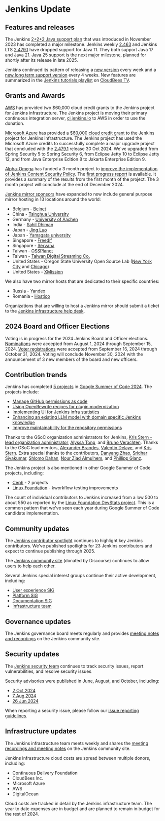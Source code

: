 # Jenkins Update

## Features and releases

The Jenkins [2+2+2 Java support plan](https://www.jenkins.io/blog/2023/11/06/introducing-2-2-2-java-support-plan/) that was introduced in November 2023 has completed a major milestone.
Jenkins weekly [2.463](https://www.jenkins.io/changelog/2.463/) and Jenkins LTS [2.479.1](https://www.jenkins.io/changelog-stable/2.479.1/) have dropped support for Java 11.
They both support Java 17 and Java 21.
Java 25 support is the next major milestone, planned for shortly after its release in late 2025.

Jenkins continued its pattern of releasing a [new version](https://www.jenkins.io/changelog/) every week and a [new long term support version](https://www.jenkins.io/changelog-stable/) every 4 weeks.
New features are summarized in the [Jenkins tutorials playlist](https://www.youtube.com/playlist?list=PLvBBnHmZuNQJeznYL2F-MpZYBUeLIXYEe) on [CloudBees TV](https://www.youtube.com/@CloudBeesTV).

## Grants and Awards

[AWS](https://aws.amazon.com/opensource/) has provided two $60,000 cloud credit grants to the Jenkins project for Jenkins infrastructure.
The Jenkins project is moving their primary continuous integration server, [ci.jenkins.io](https://ci.jenkins.io) to AWS in order to use the donation.

[Microsoft Azure](https://azure.microsoft.com/en-us/solutions/open-source) has provided a [$60,000 cloud credit grant](https://www.jenkins.io/blog/2024/07/26/microsoft-donates-to-jenkins/) to the Jenkins project for Jenkins infrastructure.
The Jenkins project has used the Microsoft Azure credits to successfully complete a major upgrade project that concluded with the [2.479.1](https://www.jenkins.io/changelog-stable/2.479.1/) release 30 Oct 2024.
We've upgraded from Spring Security 5 to Spring Security 6, from Eclipse Jetty 10 to Eclipse Jetty 12, and from Java Enterprise Edition 8 to Jakarta Enterprise Edition 9.

[Alpha-Omega](https://alpha-omega.dev/) has funded a 3 month project to [improve the implementation of Jenkins Content Security Policy](https://www.jenkins.io/blog/2024/10/04/content-security-policy-grant/).
The [first progress report](https://www.jenkins.io/blog/2024/11/01/jenkins-csp-project-update/) is available.
It provides a summary of the results from the first month of the project.
The 3 month project will conclude at the end of December 2024.

[Jenkins mirror sponsors](https://www.jenkins.io/blog/2024/06/13/thanks-mirror-sponsors/) have expanded to now include general purpose mirror hosting in 13 locations around the world:

* Belgium - [Belnet](https://ftp.belnet.be/mirror/jenkins/)
* China - [Tsinghua University](https://mirrors.tuna.tsinghua.edu.cn/jenkins/)
* Germany - [University of Aachen](https://ftp.halifax.rwth-aachen.de/jenkins/)
* India - [Sahil Dhiman](https://2.mirrors.in.sahilister.net/jenkins/)
* Japan - [Jing Luo](https://repo.jing.rocks/jenkins/)
* Japan - [Yamagata university](https://ftp.yz.yamagata-u.ac.jp/pub/misc/jenkins)
* Singapore - [Freedif](https://mirror.freedif.org/jenkins/)
* Singapore - [Servana](https://sg.mirror.servanamanaged.com/jenkins/)
* Taiwan - [OSSPlanet](https://mirror.ossplanet.net/jenkins/)
* Taiwan - [Taiwan Digital Streaming Co.](https://mirror.twds.com.tw/jenkins/)
* United States - Oregon State University Open Source Lab ([New York City](https://ftp-nyc.osuosl.org/pub/jenkins/) and [Chicago](https://ftp-chi.osuosl.org/pub/jenkins/plugins/))
* United States - [XMission](https://mirror.xmission.com/jenkins/)

We also have two mirror hosts that are dedicated to their specific countries:

* Russia - [Yandex](https://mirror.yandex.ru/mirrors/jenkins/)
* Romania - [Hostico](https://mirrors.hostico.ro/jenkins/)

Organizations that are willing to host a Jenkins mirror should submit a ticket to the [Jenkins infrastructure help desk](https://github.com/jenkins-infra/helpdesk/issues?q=is%3Aissue+mirror+label%3Amirrors.jenkins.io+is%3Aclosed).

## 2024 Board and Officer Elections

Voting is in progress for the 2024 Jenkins Board and Officer elections.
[Nominations](https://www.jenkins.io/blog/2024/08/01/board-officer-election-announcement/) were accepted from August 1, 2024 through September 15, 2024.
[Voter registrations](https://www.jenkins.io/blog/2024/09/25/board-officer-election-announcement/) were accepted from September 16, 2024 through October 31, 2024.
Voting will conclude November 30, 2024 with the announcement of 3 new members of the board and new officers.

## Contribution trends

Jenkins has completed [5 projects](https://www.jenkins.io/blog/2024/05/01/google-summer-of-code-congrats-and-welcome/) in [Google Summer of Code 2024](https://summerofcode.withgoogle.com/programs/2024/projects).
The projects include:

* [Manage GitHub permissions as code](https://www.jenkins.io/projects/gsoc/2024/project-ideas/automating-rpu-for-jenkinsci-organization/)
* [Using OpenRewrite recipes for plugin modernization](https://www.jenkins.io/projects/gsoc/2024/project-ideas/using-openrewrite-recipes-for-plugin-modernization-or-automation-plugin-build-metadata-updates/)
* [Implementing UI for Jenkins infra statistics](https://www.jenkins.io/projects/gsoc/2024/project-ideas/implementing-ui-for-jenkins-infra-statistics/)
* [Enhancing an existing LLM model with domain specific Jenkins knowledge](https://www.jenkins.io/projects/gsoc/2024/project-ideas/enhancing-an-existing-llm-model-with-domain-specific-jenkins-knowledge/)
* [Improve maintainability for the repository permissions](https://www.jenkins.io/projects/gsoc/2024/projects/improving-maintainability-of-rpu)

Thanks to the GSoC organization administrators for Jenkins, [Kris Stern - lead organization administrator](https://www.jenkins.io/blog/authors/krisstern/), [Alyssa Tong](https://www.jenkins.io/blog/authors/alyssat/), and [Bruno Verachten](https://www.jenkins.io/blog/authors/gounthar/).
Thanks to the GSoC lead mentors, [Alexander Brandes](https://www.jenkins.io/blog/authors/notmyfault/), [Valentin Delaye](https://www.jenkins.io/blog/authors/jonesbusy), and [Kris Stern](https://www.jenkins.io/blog/authors/krisstern/).
Extra special thanks to the contributors, [Danyang Zhao](https://www.jenkins.io/blog/authors/alaurant/), [Sridhar Sivakumar](https://www.jenkins.io/blog/authors/sridamul/), [Shlomo Dahan](https://www.jenkins.io/blog/authors/shlomomdahan/), [Nour Ziad Almulhem](https://www.jenkins.io/blog/authors/nouralmulhem/), and [Phillipp Glanz](https://www.jenkins.io/blog/authors/themeinerlp/).

The Jenkins project is also mentioned in other Google Summer of Code projects, including:

* [Ceph](https://summerofcode.withgoogle.com/programs/2024/projects/SG1yEXSM) - 2 projects
* [Linux Foundation](https://summerofcode.withgoogle.com/programs/2024/projects/dtZ1xm2i) - kworkflow testing improvements

The count of individual contributors to Jenkins increased from a low 500 to about 550 as reported by the [Linux Foundation DevStats project](https://jenkins.devstats.cd.foundation/d/7/companies-contributing-in-repository-groups?orgId=1).
This is a common pattern that we've seen each year during Google Summer of Code candidate implementation.

## Community updates

The [Jenkins contributor spotlight](https://contributors.jenkins.io/) continues to highlight key Jenkins contributors.
We've published spotlights for 23 Jenkins contributors and expect to continue publishing through 2025.

The [Jenkins community site](https://community.jenkins.io/) (donated by Discourse) continues to allow users to help each other.

Several Jenkins special interest groups continue their active development, including:

* [User experience SIG](https://community.jenkins.io/tag/sig-ux)
* [Platform SIG](https://community.jenkins.io/tag/sig-platform)
* [Documentation SIG](https://community.jenkins.io/tag/sig-docs)
* [Infrastructure team](https://community.jenkins.io/tag/sig-infra)

## Governance updates

The Jenkins governance board meets regularly and provides [meeting notes and recordings](https://community.jenkins.io/tag/governance) on the Jenkins community site.

## Security updates

The [Jenkins security team](https://www.jenkins.io/security/) continues to track security issues, report vulnerabilities, and resolve security issues.

Security advisories were published in June, August, and October, including:

* [2 Oct 2024](https://www.jenkins.io/security/advisory/2024-10-02/)
* [7 Aug 2024](https://www.jenkins.io/security/advisory/2024-08-07/)
* [26 Jun 2024](https://www.jenkins.io/security/advisory/2024-06-26/)

When reporting a security issue, please follow our [issue reporting guidelines](https://www.jenkins.io/security/reporting/).

## Infrastructure updates

The Jenkins infrastructure team meets weekly and shares the [meeting recordings and meeting notes](https://community.jenkins.io/tag/sig-infra) on the Jenkins community site.

Jenkins infrastructure cloud costs are spread between multiple donors, including:

* Continuous Delivery Foundation
* CloudBees Inc.
* Microsoft Azure
* AWS
* DigitalOcean

Cloud costs are tracked in detail by the Jenkins infrastructure team.
The year to date expenses are in budget and are planned to remain in budget for the rest of 2024.

